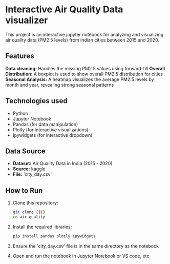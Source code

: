 # Interactive Air Quality Data visualizer

This project is an interactive jupyter notebook for analyzing and visualizing air quality data (PM2.5 levels) from indian cities
between 2015 and 2020.

## Features
**Data cleaning:** Handles the missing PM2.5 values using forward-fill
**Overall Distribution:** A boxplot is used to show overall PM2.5 distribution for cities
**Seasonal Analysis:** A heatmap visualizes the average PM2.5 levels by month and year, revealing strong seasonal patterns

## Technologies used
* Python
* Jupyter Notebook
* Pandas (for data manipulation)
* Plotly (for interactive visualizations)
* ipywidgets (for interactive dropdown)

## Data Source
* **Dataset:** Air Quality Data in India (2015 - 2020)
* **Source:** [kaggle](https://www.kaggle.com/datasets/rohanrao/air-quality-data-in-india)
* **File:** 'city_day.csv'

## How to Run
1. Clone this repository:
    ```bash
    git clone []()
    cd air-quality
    ```

2. Install the required libraries:
    ```bash
    pip install pandas plotly ipywidgets
    ```

3. Ensure the 'city_day.csv' file is in the same directory as the notebook

4. Open and run the notebook in Jupyter Notebook or VS code, etc
